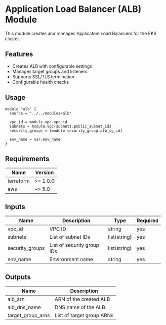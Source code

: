 # Application Load Balancer (ALB) Module

This module creates and manages Application Load Balancers for the EKS cluster.

## Features

- Creates ALB with configurable settings
- Manages target groups and listeners
- Supports SSL/TLS termination
- Configurable health checks

## Usage

```hcl
module "alb" {
  source = "../../modules/alb"

  vpc_id = module.vpc.vpc_id
  subnets = module.vpc-subnets.public_subnet_ids
  security_groups = [module.security_group.alb_sg_id]
  
  env_name = var.env_name
}
```

## Requirements

| Name | Version |
|------|---------|
| terraform | >= 1.0.0 |
| aws | ~> 5.0 |

## Inputs

| Name | Description | Type | Required |
|------|-------------|------|----------|
| vpc_id | VPC ID | string | yes |
| subnets | List of subnet IDs | list(string) | yes |
| security_groups | List of security group IDs | list(string) | yes |
| env_name | Environment name | string | yes |

## Outputs

| Name | Description |
|------|-------------|
| alb_arn | ARN of the created ALB |
| alb_dns_name | DNS name of the ALB |
| target_group_arns | List of target group ARNs |
